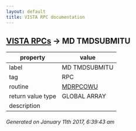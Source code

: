 ```yaml
---
layout: default
title: VISTA RPC documentation
---
```




## [VISTA RPCs](TableOfContent.md) &#8594; MD TMDSUBMITU 

 property | value 
--- | --- 
 label | MD TMDSUBMITU
 tag | RPC
 routine | [MDRPCOWU](http://code.osehra.org/dox/Routine_MDRPCOWU_source.html)
 return value type | GLOBAL ARRAY
 description | 




 ###### Generated on January 11th 2017, 6:39:43 am